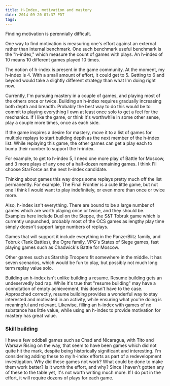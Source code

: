 ```yaml
---
title: H-Index, motivation and mastery
date: 2014-09-20 07:37 PDT
tags:
---
```


Finding motivation is perennially difficult.

One way to find motivation is measuring one's effort against an external
rather than internal benchmark. One such benchmark useful benchmark is
the "h-index," which measure the count of games with plays. An h-index
of 10 means 10 different games played 10 times.

The notion of h-index is present in the game community. At the moment,
my h-index is 4. With a small amount of effort, it could get to 5.
Getting to 6 and beyond would take a slightly different strategy than
what I'm doing right now.

Currently, I'm pursuing mastery in a couple of games, and playing most
of the others once or twice. Building an h-index requires gradually
increasing both depth and breadth. Probably the best way to do this
would be to commit to playing everything I own at least once solo to get
a feel for the mechanics. If I like the game, or think it's worthwhile
in some other sense, play a couple more times, once as each side.

If the game inspires a desire for mastery, move it to a list of games
for multiple replays to start building depth as the next member of the
h-index list. While replaying this game, the other games can get a play
each to bump their number to support the h-index.

For example, to get to h-index 5, I need one more play of Battle for
Moscow, and 3 more plays of any one of a half-dozen remaining games.
I think I'll choose StarForce as the next h-index candidate.

Thinking about games this way drops some replays pretty much off the
list permanently. For example, The Final Frontier is a cute little game,
but not one I think I would want to play indefinitely, or even more than
once or twice more.

Also, h-index isn't everything. There are bound to be a large number of games
which are worth playing once or twice, and they should be. Examples here
include Duel on the Steppe, the S&T Tobruk game which is currently
unpunched, probably most of the OCS games as lengthy play time simply
doesn't support large numbers of replays.

Games that will support it include everything in the PanzerBlitz family,
and Tobruk (Tank Battles), the Ogre family, VPG's States of Siege games,
fast playing games such as Chadwick's Battle for Moscow.

Other games such as Starship Troopers fit somewhere in the middle. It
has seven scenarios, which would be fun to play, but possibly not much
long term replay value solo.

Building an h-index isn't unlike building a resume. Resume building gets
an undeservedly bad rap.  While it's true that "resume building" may
have a connotation of empty achievement, this doesn't have to the case.
Approached correctly, resume building provides a wonderful way to stay
interested and motivated in an activity, while ensuring what you're
doing is meaningful and relevant. Likewise, filling an h-index with
games of no substance has little value, while using an h-index to
provide motivation for mastery has great value.

### Skill building

I have a few oddball games such as Chad and Nicaragua, with Tito and
Warsaw Rising on the way, that seem to have been games which did not
quite hit the mark, despite being historically significant and
interesting. I'm considering adding these to my h-index efforts as part
of a redevelopment investigation. Why did these games not work?  What
could be done to make them work better? Is it worth the effort, and why?
Since I haven't gotten any of these to the table yet, it's not worth
writing much more. If I do put in the effort, it will require dozens of
plays for each game.
